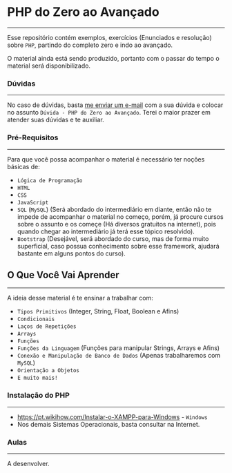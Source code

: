 # PHP do Zero ao Avançado
---

Esse repositório contém exemplos, exercícios (Enunciados e resolução) sobre `PHP`, partindo do completo zero e indo ao avançado.

O material ainda está sendo produzido, portanto com o passar do tempo o material será disponibilizado.

### Dúvidas
---

No caso de dúvidas, basta [me enviar um e-mail](mailto:`jefferrson.frade@gmail.com`) com a sua dúvida e colocar no assunto `Dúvida - PHP do Zero ao Avançado`.
Terei o maior prazer em atender suas dúvidas e te auxiliar.

### Pré-Requisitos
---

Para que você possa acompanhar o material é necessário ter noções básicas de:

- `Lógica de Programação`
- `HTML`
- `CSS`
- `JavaScript`
- `SQL` (`MySQL`) (Será abordado do intermediário em diante, então não te impede de acompanhar o material no começo, porém, já procure cursos sobre o assunto e os começe (Há diversos gratuitos na internet), pois quando chegar ao intermediário já terá esse tópico resolvido).
- `Bootstrap` (Desejável, será abordado do curso, mas de forma muito superficial, caso possua conhecimento sobre esse framework, ajudará bastante em alguns pontos do curso).

## O Que Você Vai Aprender
---

A ideia desse material é te ensinar a trabalhar com:
- `Tipos Primitivos` (Integer, String, Float, Boolean e Afins)
- `Condicionais`
- `Laços de Repetições`
- `Arrays`
- `Funções`
- `Funções da Linguagem` (Funções para manipular Strings, Arrays e Afins)
- `Conexão e Manipulação de Banco de Dados` (Apenas trabalharemos com `MySQL`)
- `Orientação a Objetos`
- `E muito mais!`

### Instalação do PHP
---

- <https://pt.wikihow.com/Instalar-o-XAMPP-para-Windows> - `Windows`
- Nos demais Sistemas Operacionais, basta consultar na Internet.

### Aulas
---

A desenvolver.
